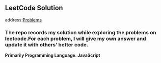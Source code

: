 ## LeetCode Solution
address:[Problems](https://leetcode.com/problemset/all/)

### The repo records my solution while exploring the problems on leetcode.For each problem, I will give my own answer and update it with others' better code.

**Primarily Programming Language: JavaScript**